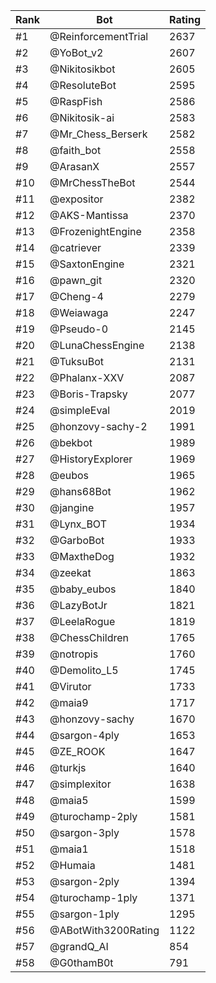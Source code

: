 Rank|Bot|Rating
---|---|---
#1|@ReinforcementTrial|2637
#2|@YoBot_v2|2607
#3|@Nikitosikbot|2605
#4|@ResoluteBot|2595
#5|@RaspFish|2586
#6|@Nikitosik-ai|2583
#7|@Mr_Chess_Berserk|2582
#8|@faith_bot|2558
#9|@ArasanX|2557
#10|@MrChessTheBot|2544
#11|@expositor|2382
#12|@AKS-Mantissa|2370
#13|@FrozenightEngine|2358
#14|@catriever|2339
#15|@SaxtonEngine|2321
#16|@pawn_git|2320
#17|@Cheng-4|2279
#18|@Weiawaga|2247
#19|@Pseudo-0|2145
#20|@LunaChessEngine|2138
#21|@TuksuBot|2131
#22|@Phalanx-XXV|2087
#23|@Boris-Trapsky|2077
#24|@simpleEval|2019
#25|@honzovy-sachy-2|1991
#26|@bekbot|1989
#27|@HistoryExplorer|1969
#28|@eubos|1965
#29|@hans68Bot|1962
#30|@jangine|1957
#31|@Lynx_BOT|1934
#32|@GarboBot|1933
#33|@MaxtheDog|1932
#34|@zeekat|1863
#35|@baby_eubos|1840
#36|@LazyBotJr|1821
#37|@LeelaRogue|1819
#38|@ChessChildren|1765
#39|@notropis|1760
#40|@Demolito_L5|1745
#41|@Virutor|1733
#42|@maia9|1717
#43|@honzovy-sachy|1670
#44|@sargon-4ply|1653
#45|@ZE_ROOK|1647
#46|@turkjs|1640
#47|@simplexitor|1638
#48|@maia5|1599
#49|@turochamp-2ply|1581
#50|@sargon-3ply|1578
#51|@maia1|1518
#52|@Humaia|1481
#53|@sargon-2ply|1394
#54|@turochamp-1ply|1371
#55|@sargon-1ply|1295
#56|@ABotWith3200Rating|1122
#57|@grandQ_AI|854
#58|@G0thamB0t|791
